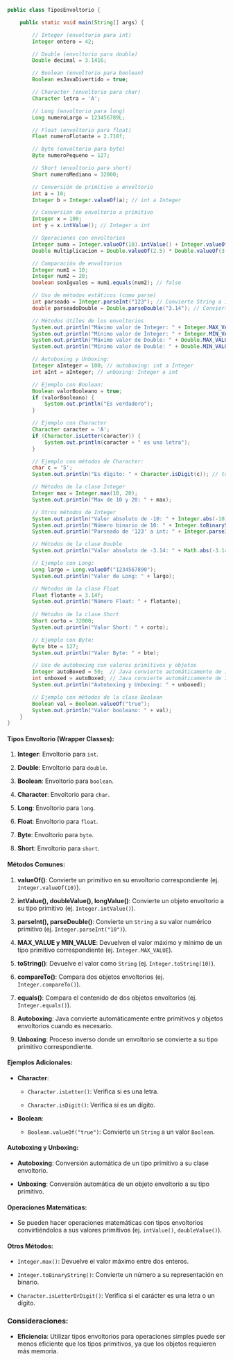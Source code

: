 ```java
public class TiposEnvoltorio {

    public static void main(String[] args) {

        // Integer (envoltorio para int)
        Integer entero = 42;

        // Double (envoltorio para double)
        Double decimal = 3.1416;

        // Boolean (envoltorio para boolean)
        Boolean esJavaDivertido = true;

        // Character (envoltorio para char)
        Character letra = 'A';

        // Long (envoltorio para long)
        Long numeroLargo = 123456789L;

        // Float (envoltorio para float)
        Float numeroFlotante = 2.718f;

        // Byte (envoltorio para byte)
        Byte numeroPequeno = 127;

        // Short (envoltorio para short)
        Short numeroMediano = 32000;

        // Conversión de primitivo a envoltorio
        int a = 10;
        Integer b = Integer.valueOf(a); // int a Integer

        // Conversión de envoltorio a primitivo
        Integer x = 100;
        int y = x.intValue(); // Integer a int

        // Operaciones con envoltorios
        Integer suma = Integer.valueOf(10).intValue() + Integer.valueOf(20).intValue();
        Double multiplicacion = Double.valueOf(2.5) * Double.valueOf(3.5);

        // Comparación de envoltorios
        Integer num1 = 10;
        Integer num2 = 20;
        boolean sonIguales = num1.equals(num2); // false

        // Uso de métodos estáticos (como parse)
        int parseado = Integer.parseInt("123"); // Convierte String a int
        double parseadoDouble = Double.parseDouble("3.14"); // Convierte String a double

        // Métodos útiles de los envoltorios
        System.out.println("Máximo valor de Integer: " + Integer.MAX_VALUE);
        System.out.println("Mínimo valor de Integer: " + Integer.MIN_VALUE);
        System.out.println("Máximo valor de Double: " + Double.MAX_VALUE);
        System.out.println("Mínimo valor de Double: " + Double.MIN_VALUE);

        // Autoboxing y Unboxing:
        Integer aInteger = 100; // autoboxing: int a Integer
        int aInt = aInteger; // unboxing: Integer a int

        // Ejemplo con Boolean:
        Boolean valorBooleano = true;
        if (valorBooleano) {
            System.out.println("Es verdadero");
        }

        // Ejemplo con Character
        Character caracter = 'A';
        if (Character.isLetter(caracter)) {
            System.out.println(caracter + " es una letra");
        }

        // Ejemplo con métodos de Character:
        char c = '5';
        System.out.println("Es dígito: " + Character.isDigit(c)); // true

        // Métodos de la clase Integer
        Integer max = Integer.max(10, 20);
        System.out.println("Max de 10 y 20: " + max);

        // Otros métodos de Integer
        System.out.println("Valor absoluto de -10: " + Integer.abs(-10));
        System.out.println("Número binario de 10: " + Integer.toBinaryString(10));
        System.out.println("Parseado de '123' a int: " + Integer.parseInt("123"));

        // Métodos de la clase Double
        System.out.println("Valor absoluto de -3.14: " + Math.abs(-3.14));

        // Ejemplo con Long:
        Long largo = Long.valueOf("1234567890");
        System.out.println("Valor de Long: " + largo);

        // Métodos de la clase Float
        Float flotante = 3.14f;
        System.out.println("Número Float: " + flotante);
        
        // Métodos de la clase Short
        Short corto = 32000;
        System.out.println("Valor Short: " + corto);

        // Ejemplo con Byte:
        Byte bte = 127;
        System.out.println("Valor Byte: " + bte);

        // Uso de autoboxing con valores primitivos y objetos
        Integer autoBoxed = 50;  // Java convierte automáticamente de int a Integer
        int unboxed = autoBoxed; // Java convierte automáticamente de Integer a int
        System.out.println("Autoboxing y Unboxing: " + unboxed);

        // Ejemplo con métodos de la clase Boolean
        Boolean val = Boolean.valueOf("true");
        System.out.println("Valor booleano: " + val);
    }
}
```
#### Tipos Envoltorio (Wrapper Classes):

1. **Integer**: Envoltorio para `int`.
    
2. **Double**: Envoltorio para `double`.
    
3. **Boolean**: Envoltorio para `boolean`.
    
4. **Character**: Envoltorio para `char`.
    
5. **Long**: Envoltorio para `long`.
    
6. **Float**: Envoltorio para `float`.
    
7. **Byte**: Envoltorio para `byte`.
    
8. **Short**: Envoltorio para `short`.
    

#### Métodos Comunes:

1. **valueOf()**: Convierte un primitivo en su envoltorio correspondiente (ej. `Integer.valueOf(10)`).
    
2. **intValue(), doubleValue(), longValue()**: Convierte un objeto envoltorio a su tipo primitivo (ej. `Integer.intValue()`).
    
3. **parseInt(), parseDouble()**: Convierte un `String` a su valor numérico primitivo (ej. `Integer.parseInt("10")`).
    
4. **MAX_VALUE y MIN_VALUE**: Devuelven el valor máximo y mínimo de un tipo primitivo correspondiente (ej. `Integer.MAX_VALUE`).
    
5. **toString()**: Devuelve el valor como `String` (ej. `Integer.toString(10)`).
    
6. **compareTo()**: Compara dos objetos envoltorios (ej. `Integer.compareTo()`).
    
7. **equals()**: Compara el contenido de dos objetos envoltorios (ej. `Integer.equals()`).
    
8. **Autoboxing**: Java convierte automáticamente entre primitivos y objetos envoltorios cuando es necesario.
    
9. **Unboxing**: Proceso inverso donde un envoltorio se convierte a su tipo primitivo correspondiente.
    

#### Ejemplos Adicionales:

- **Character**:
    
    - `Character.isLetter()`: Verifica si es una letra.
        
    - `Character.isDigit()`: Verifica si es un dígito.
        
- **Boolean**:
    
    - `Boolean.valueOf("true")`: Convierte un `String` a un valor `Boolean`.
        

#### Autoboxing y Unboxing:

- **Autoboxing**: Conversión automática de un tipo primitivo a su clase envoltorio.
    
- **Unboxing**: Conversión automática de un objeto envoltorio a su tipo primitivo.
    

#### Operaciones Matemáticas:

- Se pueden hacer operaciones matemáticas con tipos envoltorios convirtiéndolos a sus valores primitivos (ej. `intValue()`, `doubleValue()`).
    

#### Otros Métodos:

- `Integer.max()`: Devuelve el valor máximo entre dos enteros.
    
- `Integer.toBinaryString()`: Convierte un número a su representación en binario.
    
- `Character.isLetterOrDigit()`: Verifica si el carácter es una letra o un dígito.
    

### Consideraciones:

- **Eficiencia**: Utilizar tipos envoltorios para operaciones simples puede ser menos eficiente que los tipos primitivos, ya que los objetos requieren más memoria.